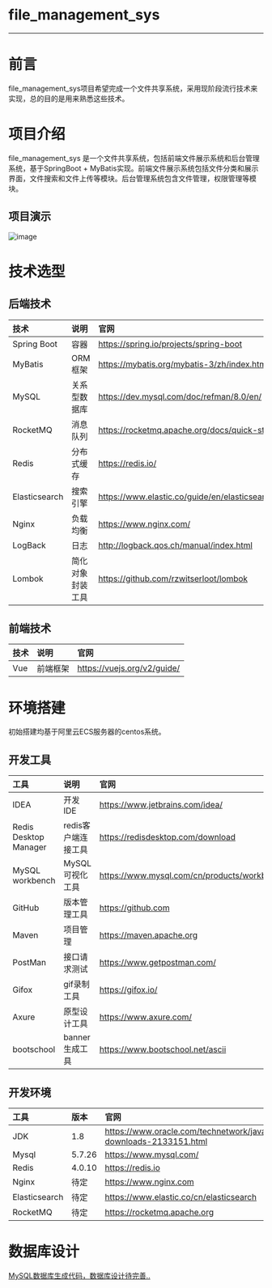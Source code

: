 # file_management_sys
-------------------------


# 前言
file_management_sys项目希望完成一个文件共享系统，采用现阶段流行技术来实现，总的目的是用来熟悉这些技术。

# 项目介绍
file_management_sys 是一个文件共享系统，包括前端文件展示系统和后台管理系统，基于SpringBoot + MyBatis实现。前端文件展示系统包括文件分类和展示界面，文件搜索和文件上传等模块。后台管理系统包含文件管理，权限管理等模块。
## 项目演示
![image](https://github.com/ShuaiMou/file_management_sys/blob/master/project_resource/file_management_sys.gif)


# 技术选型
## 后端技术

| 技术             | 说明          | 官网                                         |
| :----------     | :----------  | :----------                                  |
| Spring Boot     | 容器          |  https://spring.io/projects/spring-boot       |
| MyBatis         | ORM 框架      | https://mybatis.org/mybatis-3/zh/index.html   |
| MySQL           | 关系型数据库   | https://dev.mysql.com/doc/refman/8.0/en/       |
| RocketMQ        | 消息队列      | https://rocketmq.apache.org/docs/quick-start/   |
|  Redis          | 分布式缓存     |  https://redis.io/                              |
|  Elasticsearch  |  搜索引擎     |  https://www.elastic.co/guide/en/elasticsearch/reference/current/index.html |
| Nginx           | 负载均衡      | https://www.nginx.com/                        |
|  LogBack        |   日志        |  http://logback.qos.ch/manual/index.html |
|  Lombok	        | 简化对象封装工具| https://github.com/rzwitserloot/lombok  |

## 前端技术
| 技术             | 说明          | 官网                             |
| :----------     | :----------  | :----------                      |
| Vue              |前端框架         | https://vuejs.org/v2/guide/   |

# 环境搭建
初始搭建均基于阿里云ECS服务器的centos系统。
## 开发工具

| 工具                   | 说明                    | 官网                                         |
| :----------           | :----------            | :----------                                  |
|    IDEA                |     开发IDE            | https://www.jetbrains.com/idea/              |
| Redis Desktop Manager  | redis客户端连接工具	 |https://redisdesktop.com/download |
| MySQL workbench        |   MySQL 可视化工具       | https://www.mysql.com/cn/products/workbench/|
| GitHub                |  版本管理工具            | https://github.com |
| Maven                  | 项目管理                 |https://maven.apache.org|
|PostMan                |     接口请求测试           |https://www.getpostman.com/|
|Gifox                  | gif录制工具                |https://gifox.io/|
|Axure                  | 原型设计工具	             | https://www.axure.com/|
|bootschool             | banner 生成工具              |https://www.bootschool.net/ascii|


## 开发环境

| 工具                   | 版本                    | 官网                                       |
| :----------           | :----------            | :----------                                  |
|    JDK                |     1.8               | https://www.oracle.com/technetwork/java/javase/downloads/jdk8-downloads-2133151.html             |
| Mysql                 |  5.7.26       	     |https://www.mysql.com/|
| Redis                 |    4.0.10         | https://redis.io|
| Nginx                |  待定                |  https://www.nginx.com|
| Elasticsearch        | 待定                 |https://www.elastic.co/cn/elasticsearch|
| RocketMQ              |             待定    |  https://rocketmq.apache.org            |

# 数据库设计

[MySQL数据库生成代码，数据库设计待完善..](https://github.com/ShuaiMou/file_management_sys/blob/master/project_resource/fms_tables.sql)


